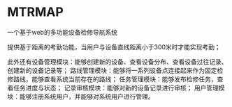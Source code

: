 # MTRMAP
一个基于web的多功能设备检修导航系统

提供基于距离的考勤功能，当用户与设备直线距离小于300米时才能实现考勤；



此外还有设备管理模块：能够创建新的设备、查看设备分布、查看设备过往记录、创建新的设备记录等；
路线管理模块：能够将一系列设备点连接起来作为固定检修路线，能够查看系统当前存在的路线；
任务管理模块：能够发布检修任务，查看任务进度与状态；
记录审核模块：能够对新的设备记录进行审核；
用户管理模块：能够注册系统用户，并能够对系统用户进行管理。
